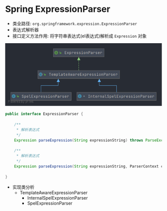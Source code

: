 # Spring ExpressionParser
- 类全路径: `org.springframework.expression.ExpressionParser`
- 表达式解析器
- 接口定义方法作用: 将字符串表达式(el表达式)解析成 `Expression` 对象


![ExpressionParser.png](./images/ExpressionParser.png)


```java
public interface ExpressionParser {

	/**
	 * 解析表达式
	 */
	Expression parseExpression(String expressionString) throws ParseException;

	/**
	 * 解析表达式
	 */
	Expression parseExpression(String expressionString, ParserContext context) throws ParseException;

}
```


- 实现类分析
  - TemplateAwareExpressionParser
    - InternalSpelExpressionParser
    - SpelExpressionParser